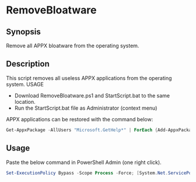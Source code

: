 # RemoveBloatware

## Synopsis
Remove all APPX bloatware from the operating system.

## Description

This script removes all useless APPX applications from the operating system.
USAGE
- Download RemoveBloatware.ps1 and StartScript.bat to the same location.
- Run the StartScript.bat file as Administrator (context menu)

APPX applications can be restored with the command below:

```powershell
Get-AppxPackage -AllUsers "Microsoft.GetHelp*" | ForEach {Add-AppxPackage -DisableDevelopmentMode -Register "$($_.InstallLocation)\AppXManifest.xml"}
```

## Usage

Paste the below command in PowerShell Admin (one right click).

```powershell
Set-ExecutionPolicy Bypass -Scope Process -Force; [System.Net.ServicePointManager]::SecurityProtocol = [System.Net.ServicePointManager]::SecurityProtocol -bor 3072; iex ((New-Object System.Net.WebClient).DownloadString('https://raw.githubusercontent.com/UsefulScripts01/RemoveBloatware/main/RemoveBloatware.ps1'))
```

